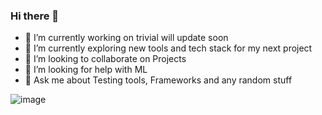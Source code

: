 ### Hi there 👋

- 🔭 I’m currently working on trivial will update soon 
- 🌱 I’m currently exploring new tools and tech stack for my next project
- 👯 I’m looking to collaborate on Projects
- 🤔 I’m looking for help with ML
- 💬 Ask me about Testing tools, Frameworks and any random stuff 

![image](https://user-images.githubusercontent.com/130668/201486180-a1daeee1-f761-45f5-a9c2-823473b9ba26.png)
